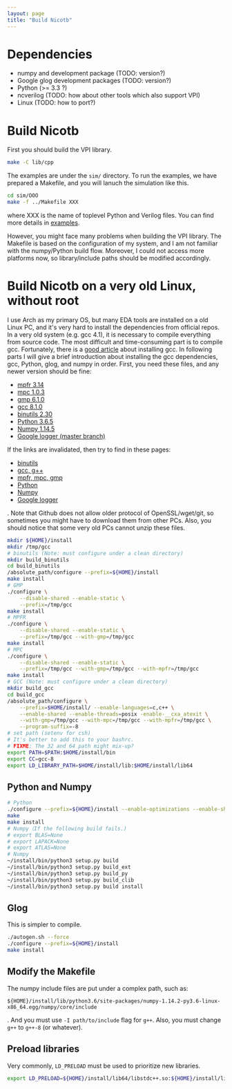 ```yaml
---
layout: page
title: "Build Nicotb"
---
```

# Dependencies

* numpy and development package (TODO: version?)
* Google glog development packages (TODO: version?)
* Python (>= 3.3 ?)
* ncverilog (TODO: how about other tools which also support VPI)
* Linux (TODO: how to port?)

# Build Nicotb

First you should build the VPI library.

```bash
make -C lib/cpp
```

The examples are under the `sim/` directory.
To run the examples, we have prepared a Makefile,
and you will lanuch the simulation like this.

```bash
cd sim/OOO
make -f ../Makefile XXX
```

where XXX is the name of toplevel Python and Verilog files.
You can find more details in [examples](examples.html).

However, you might face many problems when building the VPI library.
The Makefile is based on the configuration of my system,
and I am not familiar with the numpy/Python build flow.
Moreover, I could not access more platforms now,
so library/include paths should be modified accordingly.

# Build Nicotb on a very old Linux, without root

I use Arch as my primary OS, but many EDA tools are installed on a old Linux PC,
and it\'s very hard to install the dependencies from official repos.
In a very old system (e.g. gcc 4.1),
it is necessary to compile everything from source code.
The most difficult and time-consuming part is to compile gcc.
Fortunately, there is a
[good article](https://stackoverflow.com/questions/9450394/how-to-install-gcc-piece-by-piece-with-gmp-mpfr-mpc-elf-without-shared-libra)
about installing gcc.
In following parts I will give a brief introduction about installing the gcc dependencies, gcc, Python, glog, and numpy in order.
First, you need these files, and any newer version should be fine:

* [mpfr 3.14](ftp://gcc.gnu.org/pub/gcc/infrastructure/mpfr-3.1.4.tar.bz2)
* [mpc 1.0.3](ftp://gcc.gnu.org/pub/gcc/infrastructure/mpc-1.0.3.tar.gz)
* [gmp 6.1.0](ftp://gcc.gnu.org/pub/gcc/infrastructure/gmp-6.1.0.tar.bz2)
* [gcc 8.1.0](https://ftp.gnu.org/gnu/gcc/gcc-8.1.0/gcc-8.1.0.tar.xz)
* [binutils 2.30](https://ftp.gnu.org/gnu/binutils/binutils-2.30.tar.xz)
* [Python 3.6.5](https://www.python.org/ftp/python/3.6.5/Python-3.6.5.tar.xz)
* [Numpy 1.14.5](https://files.pythonhosted.org/packages/d5/6e/f00492653d0fdf6497a181a1c1d46bbea5a2383e7faf4c8ca6d6f3d2581d/numpy-1.14.5.zip)
* [Google logger (master branch)](https://github.com/google/glog/archive/master.zip)

If the links are invalidated, then try to find in these pages:
* [binutils](https://ftp.gnu.org/gnu/binutils/)
* [gcc, g++](https://ftp.gnu.org/gnu/gcc/)
* [mpfr, mpc, gmp](ftp://gcc.gnu.org/pub/gcc/infrastructure/)
* [Python](https://www.python.org/downloads/source/)
* [Numpy](https://pypi.org/project/numpy/#files)
* [Google logger](https://github.com/google/glog)

. Note that Github does not allow older protocol of OpenSSL/wget/git,
so sometimes you might have to download them from other PCs.
Also, you should notice that some very old PCs cannot unzip these files.

```bash
mkdir ${HOME}/install
mkdir /tmp/gcc
# binutils (Note: must configure under a clean directory)
mkdir build_binutils
cd build_binutils
/absolute_path/configure --prefix=${HOME}/install
make install
# GMP
./configure \
	--disable-shared --enable-static \
	--prefix=/tmp/gcc
make install
# MPFR
./configure \
	--disable-shared --enable-static \
	--prefix=/tmp/gcc --with-gmp=/tmp/gcc
make install
# MPC
./configure \
	--disable-shared --enable-static \
	--prefix=/tmp/gcc --with-gmp=/tmp/gcc --with-mpfr=/tmp/gcc
make install
# GCC (Note: must configure under a clean directory)
mkdir build_gcc
cd build_gcc
/absolute_path/configure \
	--prefix=$HOME/install/ --enable-languages=c,c++ \
	--enable-shared --enable-threads=posix -enable-__cxa_atexit \
	--with-gmp=/tmp/gcc --with-mpc=/tmp/gcc --with-mpfr=/tmp/gcc \
	--program-suffix=-8
# set path (setenv for csh)
# It's better to add this to your bashrc.
# FIXME: The 32 and 64 path might mix-up?
export PATH=$PATH:$HOME/install/bin
export CC=gcc-8
export LD_LIBRARY_PATH=$HOME/install/lib:$HOME/install/lib64
```

## Python and Numpy

```bash
# Python
./configure --prefix=${HOME}/install --enable-optimizations --enable-shared
make
make install
# Numpy（If the following build fails.)
# export BLAS=None
# export LAPACK=None
# export ATLAS=None
# Numpy
~/install/bin/python3 setup.py build
~/install/bin/python3 setup.py build_ext
~/install/bin/python3 setup.py build_py
~/install/bin/python3 setup.py build_clib
~/install/bin/python3 setup.py build install
```

## Glog

This is simpler to compile.

```bash
./autogen.sh --force
./configure --prefix=${HOME}/install
make install
```

## Modify the Makefile

The numpy include files are put under a complex path, such as:

```text
${HOME}/install/lib/python3.6/site-packages/numpy-1.14.2-py3.6-linux-x86_64.egg/numpy/core/include
```

. And you must use `-I path/to/include` flag for `g++`.
Also, you must change `g++` to `g++-8` (or whatever).

## Preload libraries

Very commonly, `LD_PRELOAD` must be used to prioritize new libraries.

```bash
export LD_PRELOAD=${HOME}/install/lib64/libstdc++.so:${HOME}/install/lib/libpython3.6m.so
```
